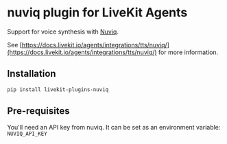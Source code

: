 # nuviq plugin for LiveKit Agents

Support for voice synthesis with [Nuviq](https://nuviq.io/).

See [https://docs.livekit.io/agents/integrations/tts/nuviq/](https://docs.livekit.io/agents/integrations/tts/nuviq/) for more information.

## Installation

```bash
pip install livekit-plugins-nuviq
```

## Pre-requisites

You'll need an API key from nuviq. It can be set as an environment variable: `NUVIQ_API_KEY`
